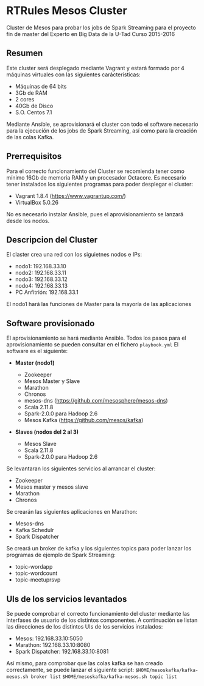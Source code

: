 # RTRules Mesos Cluster

Cluster de Mesos para probar los jobs de Spark Streaming para el proyecto fin de master del Experto en Big Data de la U-Tad Curso 2015-2016

## Resumen

Este cluster será desplegado mediante Vagrant y estará formado por 4 máquinas virtuales con las siguientes carácteristicas:
* Máquinas de 64 bits
* 3Gb de RAM
* 2 cores
* 40Gb de Disco
* S.O. Centos 7.1

Mediante Ansible, se aprovisionará el cluster con todo el software necesario para la ejecución de los jobs de Spark Streaming, así como para la creación de las colas Kafka.

## Prerrequisitos

Para el correcto funcionamiento del Cluster se recomienda tener como mínimo 16Gb de memoria RAM y un procesador Octacore.
Es necesario tener instalados los siguientes programas para poder desplegar el cluster:
* Vagrant 1.8.4 (https://www.vagrantup.com/)
* VirtualBox 5.0.26

No es necesario instalar Ansible, pues el aprovisionamiento se lanzará desde los nodos.

## Descripcion del Cluster

El claster crea una red con los siguietnes nodos e IPs:
* nodo1: 192.168.33.10
* nodo2: 192.168.33.11
* nodo3: 192.168.33.12
* nodo4: 192.168.33.13
* PC Anfitrión: 192.168.33.1

El nodo1 hará las funciones de Master para la mayoría de las aplicaciones

## Software provisionado

El aprovisionamiento se hará mediante Ansible. Todos los pasos para el aprovisionamiento se pueden consultar en el fichero `playbook.yml`
El software es el siguiente:
* **Master (nodo1)**
  * Zookeeper
  * Mesos Master y Slave
  * Marathon
  * Chronos
  * mesos-dns (https://github.com/mesosphere/mesos-dns)
  * Scala 2.11.8
  * Spark-2.0.0 para Hadoop 2.6
  * Mesos Kafka (https://github.com/mesos/kafka)
 
* **Slaves (nodos del 2 al 3)**
  * Mesos Slave
  * Scala 2.11.8
  * Spark-2.0.0 para Hadoop 2.6

Se levantaran los siguientes servicios al arrancar el cluster:
* Zookeeper
* Mesos master y mesos slave
* Marathon
* Chronos

Se crearán las siguientes aplicaciones en Marathon:
* Mesos-dns
* Kafka Schedulr
* Spark Dispatcher

Se creará un broker de kafka y los siguientes topics para poder lanzar los programas de ejemplo de Spark Streaming:
* topic-wordapp
* topic-wordcount
* topic-meetuprsvp

## UIs de los servicios levantados

Se puede comprobar el correcto funcionamiento del cluster mediante las interfases de usuario de los distintos componentes. A continuación se listan las direcciones de los distintos UIs de los servicios instalados:
* Mesos: 192.168.33.10:5050
* Marathon: 192.168.33.10:8080
* Spark Dispatcher: 192.168.33.10:8081

Así mismo, para comprobar que las colas kafka se han creado correctamente, se puede lanzar el siguiente script:
`$HOME/mesoskafka/kafka-mesos.sh broker list`
`$HOME/mesoskafka/kafka-mesos.sh topic list`














    
